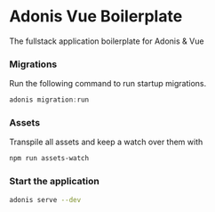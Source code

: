 # Adonis Vue Boilerplate

The fullstack application boilerplate for Adonis & Vue

### Migrations

Run the following command to run startup migrations.

```js
adonis migration:run
```

### Assets

Transpile all assets and keep a watch over them with

```bash
npm run assets-watch
```

### Start the application

```bash
adonis serve --dev
```
